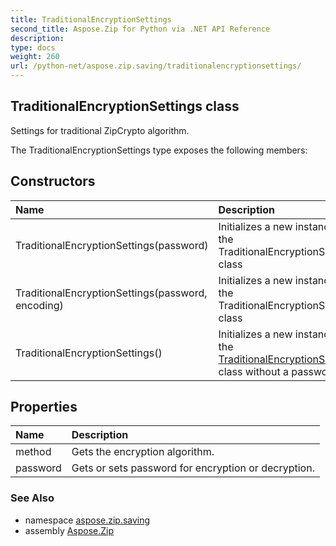 ```yaml
---
title: TraditionalEncryptionSettings
second_title: Aspose.Zip for Python via .NET API Reference
description: 
type: docs
weight: 260
url: /python-net/aspose.zip.saving/traditionalencryptionsettings/
---
```


## TraditionalEncryptionSettings class

Settings for traditional ZipCrypto algorithm.

The TraditionalEncryptionSettings type exposes the following members:
## Constructors
| Name | Description |
| :- | :- |
|TraditionalEncryptionSettings(password)|Initializes a new instance of the TraditionalEncryptionSettings class|
|TraditionalEncryptionSettings(password, encoding)|Initializes a new instance of the TraditionalEncryptionSettings class|
|TraditionalEncryptionSettings()|Initializes a new instance of the [TraditionalEncryptionSettings](/zip/python-net/aspose.zip.saving/traditionalencryptionsettings/) class without a password.|
## Properties
| Name | Description |
| :- | :- |
|method|Gets the encryption algorithm.|
|password|Gets or sets password for encryption or decryption.|

### See Also

* namespace [aspose.zip.saving](/zip/python-net/aspose.zip.saving/)
* assembly [Aspose.Zip](/zip/python-net/)

